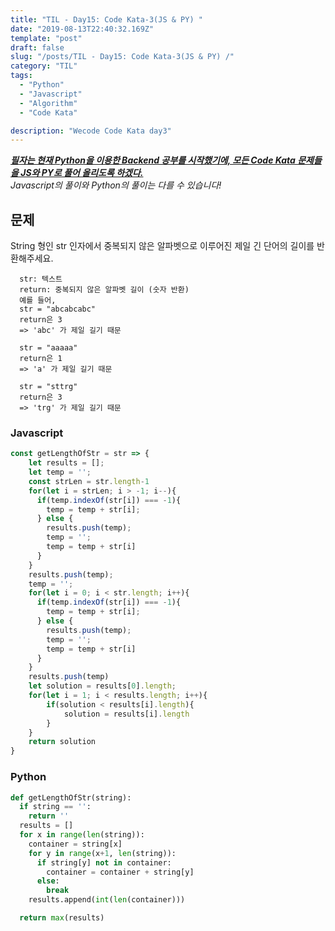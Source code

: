 ```yaml
---
title: "TIL - Day15: Code Kata-3(JS & PY) "
date: "2019-08-13T22:40:32.169Z"
template: "post"
draft: false
slug: "/posts/TIL - Day15: Code Kata-3(JS & PY) /"
category: "TIL"
tags:
  - "Python"
  - "Javascript"
  - "Algorithm"
  - "Code Kata"

description: "Wecode Code Kata day3"
---
```


_**<u>필자는 현재 Python을 이용한 Backend 공부를 시작했기에, 모든 Code Kata 문제들을 JS와 PY로 풀어 올리도록 하겠다.</u>**_</br>
_Javascript의 풀이와 Python의 풀이는 다를 수 있습니다!_

## 문제

String 형인 str 인자에서 중복되지 않은 알파벳으로 이루어진 제일 긴 단어의 길이를 반환해주세요.
```
  str: 텍스트
  return: 중복되지 않은 알파벳 길이 (숫자 반환)
  예를 들어,
  str = "abcabcabc"
  return은 3
  => 'abc' 가 제일 길기 때문

  str = "aaaaa"
  return은 1
  => 'a' 가 제일 길기 때문

  str = "sttrg"
  return은 3
  => 'trg' 가 제일 길기 때문
```
### Javascript

```Javascript
const getLengthOfStr = str => {
    let results = [];
    let temp = '';
    const strLen = str.length-1
    for(let i = strLen; i > -1; i--){
      if(temp.indexOf(str[i]) === -1){
        temp = temp + str[i];
      } else {
        results.push(temp);
        temp = '';
        temp = temp + str[i]
      }
    }
    results.push(temp);
    temp = '';
    for(let i = 0; i < str.length; i++){
      if(temp.indexOf(str[i]) === -1){
        temp = temp + str[i];
      } else {
        results.push(temp);
        temp = '';
        temp = temp + str[i]
      }
    }
    results.push(temp)
    let solution = results[0].length;
    for(let i = 1; i < results.length; i++){
        if(solution < results[i].length){
            solution = results[i].length            
        }
    }
    return solution
}
```

### Python

```Python
def getLengthOfStr(string):
  if string == '':
    return ''
  results = []
  for x in range(len(string)):
    container = string[x]
    for y in range(x+1, len(string)):
      if string[y] not in container:
        container = container + string[y]
      else:
        break
    results.append(int(len(container)))

  return max(results)
```